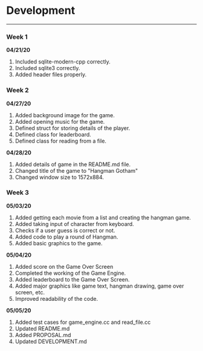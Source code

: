# Development

---
### Week 1
**04/21/20**
1. Included sqlite-modern-cpp correctly.
2. Included sqlite3 correctly.
3. Added header files properly.

### Week 2
**04/27/20**
1. Added background image for the game.
2. Added opening music for the game.
3. Defined struct for storing details of the player.
4. Defined class for leaderboard.
5. Defined class for reading from a file.

**04/28/20**
1. Added details of game in the README.md file.
2. Changed title of the game to "Hangman Gotham"
3. Changed window size to 1572x884.

### Week 3
**05/03/20**
1. Added getting each movie from a list and creating the hangman game.
2. Added taking input of character from keyboard.
3. Checks if a user guess is correct or not.
4. Added code to play a round of Hangman.
5. Added basic graphics to the game.

**05/04/20**
1. Added score on the Game Over Screen
2. Completed the working of the Game Engine.
3. Added leaderboard to the Game Over Screen.
4. Added major graphics like game text, hangman drawing, game over screen, etc.
5. Improved readability of the code.

**05/05/20**
1. Added test cases for game_engine.cc and read_file.cc
2. Updated README.md
3. Added PROPOSAL.md
4. Updated DEVELOPMENT.md